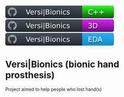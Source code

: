 ![IBishopI_cpp](/docs/badge_vb_cpp.svg)
![IBishopI_3d](/docs/badge_vb_3d.svg)
![IBishopI_el](/docs/badge_vb_electron.svg)
# Versi|Bionics (bionic hand prosthesis)

Project aimed to help people who lost hand(s)
